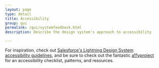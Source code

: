 ```yaml
---
layout: page
type: detail
title: Accessibility
group: gui
permalink: /gui/systemfeedback.html
description: Describe the design system's approach to accessibility

---
```


For inspiration, check out [Salesforce's Lightning Design System accessibility guidelines](https://www.lightningdesignsystem.com/guidelines/accessibility/), and be sure to check out the fantastic [a11yproject](http://a11yproject.com) for an accessibility checklist, patterns, and resources.

